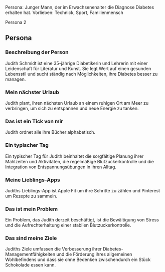 Persona:
Junger Mann, der im Erwachsenenalter die Diagnose Diabetes erhalten hat.
Vorlieben: Technick, Sport, Familienmensch

Persona 2
## Persona
### Beschreibung der Person
Judith Schmidt ist eine 35-jährige Diabetikerin und Lehrerin mit einer Leidenschaft für Literatur und Kunst. Sie legt Wert auf einen gesunden Lebensstil und sucht ständig nach Möglichkeiten, ihre Diabetes besser zu managen.

### Mein nächster Urlaub
Judith plant, ihren nächsten Urlaub an einem ruhigen Ort am Meer zu verbringen, um sich zu entspannen und neue Energie zu tanken.

### Das ist ein Tick von mir
Judith ordnet alle ihre Bücher alphabetisch.

### Ein typischer Tag
Ein typischer Tag für Judith beinhaltet die sorgfältige Planung ihrer Mahlzeiten und Aktivitäten, die regelmäßige Blutzuckerkontrolle und die Integration von Entspannungsübungen in ihren Alltag.

### Meine Lieblings-Apps
Judiths Lieblings-App ist Apple Fit um ihre Schritte zu zählen und Pinterest um Rezepte zu sammeln.

### Das ist mein Problem
Ein Problem, das Judith derzeit beschäftigt, ist die Bewältigung von Stress und die Aufrechterhaltung einer stabilen Blutzuckerkontrolle.

### Das sind meine Ziele
Judiths Ziele umfassen die Verbesserung ihrer Diabetes-Managementfähigkeiten und die Förderung ihres allgemeinen Wohlbefindens und dass sie ohne Bedenken zwischendurch ein Stück Schokolade essen kann.
